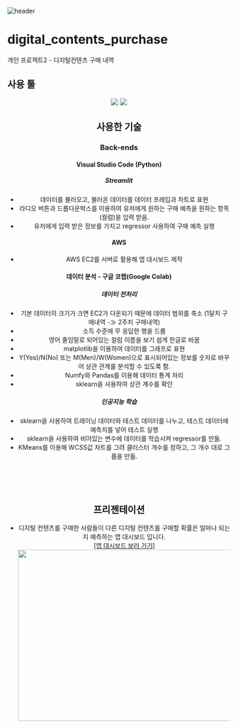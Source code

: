![header](https://capsule-render.vercel.app/api?type=waving&color=auto&height=200&section=header&text=Digital%20ContentsPurchase&fontSize=70)

# digital_contents_purchase
개인 프로젝트2 - 디지털컨텐츠 구매 내역

## 사용 툴
<div align=center>
<img src="https://img.shields.io/badge/Visual Studio Code-007ACC?style=flat&logo=visualstudiocode&logoColor=white"/>
<img src="https://img.shields.io/badge/Google Colab-F9AB00?style=flat&logo=googlecolab&logoColor=white"/>

## 사용한 기술
### Back-ends
#### Visual Studio Code (Python)
##### Streamlit
- 데이터를 불러오고, 불러온 데이터를 데이터 프레임과 차트로 표현
- 라디오 버튼과 드롭다운박스를 이용하여 유저에게 원하는 구매 예측을 원하는 항목(컬럼)을 입력 받음.
- 유저에게 입력 받은 정보를 가지고 regressor 사용하여 구매 예측 실행
#### AWS
- AWS EC2를 서버로 활용해 앱 대시보드 제작

#### 데이터 분석 - 구글 코랩(Google Colab)
##### 데이터 전처리
- 기본 데이터의 크기가 크면 EC2가 다운되기 때문에 데이터 범위를 축소 (1달치 구매내역 -≫ 2주치 구매내역)
- 소득 수준에 무 응답한 행을 드롭
- 영어 줄임말로 되어있는 컬럼 이름을 보기 쉽게 한글로 바꿈
- matplotlib을 이용하여 데이터를 그래프로 표현
- Y(Yes)/N(No) 또는 M(Men)/W(Women)으로 표시되어있는 정보를 숫자로 바꾸어 상관 관계를 분석할 수 있도록 함.
- Numfy와 Pandas를 이용해 데이터 통계 처리
- sklearn을 사용하여 상관 계수를 확인 
##### 인공지능 학습
- sklearn을 사용하여 트레이닝 데이터와 테스트 데이터를 나누고, 테스트 데이터에 예측치를 넣어 테스트 실행
- sklearn을 사용하여 비어있는 변수에 데이터를 학습시켜 regressor를 만듦.
- KMeans를 이용해 WCSS값 차트를 그려 클러스터 개수를 정하고, 그 개수 대로 그룹을 만듦.

<br/><br/><br/>

## 프리젠테이션
* 디지털 컨텐츠를 구매한 사람들이 다른 디지털 컨텐츠를 구매할 확률은 얼마나 되는지 예측하는 앱 대시보드 입니다.<br/>
<a href= "https://drive.google.com/file/d/1WKZkOnatBQTaRcdXXQeS9JwYQLpF5cm1/view">[앱 대시보드 보러 가기]</a><br/>
<img src="https://github.com/bopool/aws-hellokids-api/assets/130967557/65ea1f81-0585-42a1-b4ab-3b7a2f4aa3d8"  width="700" height="387" /><br/><br/>

##### 
<br/><br/><br/>

